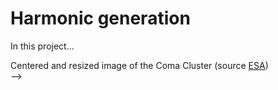 # Harmonic generation

In this project...



<!-- <figure markdown>
  ![Coma cluster](./media/coma_cluster.png){: style="height:300px;width:500px"}
  <!-- Within fig caption normal markdown linking doesn't work, instead use a href attribute -->
  <figcaption>Centered and resized image of the Coma Cluster (source <a href="https://esahubble.org/images/potw1849a/">ESA</a>) </figcaption>
</figure> -->
